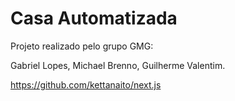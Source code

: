 # Casa Automatizada

Projeto realizado pelo grupo GMG:

Gabriel Lopes, 
Michael Brenno, 
Guilherme Valentim.



https://github.com/kettanaito/next.js
